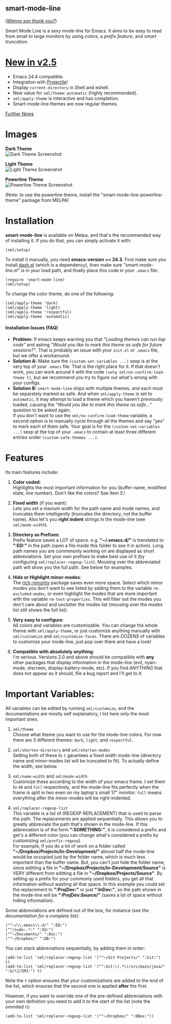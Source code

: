 smart-mode-line
---------------
<!--     [![Say Thank You](https://img.shields.io/gratipay/Malabarba.svg)](https://gratipay.com/Malabarba/) -->
(_[Wanna say thank you?](https://gratipay.com/Malabarba/)_)

Smart Mode Line is a sexy mode-line for Emacs. It aims to be easy to
read from small to large monitors by using *colors*, a *prefix feature*, and
*smart truncation*. 

[New in v2.5](https://github.com/Bruce-Connor/smart-mode-line/blob/master/news.md)
===========
- Emacs 24.4 compatible.
- Integration with [Projectile](https://github.com/bbatsov/projectile)!
- Display `current-directory` in Shell and eshell.
- New value for `sml/theme`: `automatic` (highly recommended).
- `sml/apply-theme` is interactive and has completion.
- Smart-mode-line themes are now regular themes.

[Further News](https://github.com/Bruce-Connor/smart-mode-line/blob/master/news.md)

Images
======
**Dark Theme**  
![Dark Theme Screenshot](https://raw.github.com/Bruce-Connor/smart-mode-line/master/screenshot-2013-11-11-dark.png)

**Light Theme**  
![Light Theme Screenshot](https://raw.github.com/Bruce-Connor/smart-mode-line/master/screenshot-2013-11-11-light.png)

**Powerline Theme**  
![Powerline Theme Screenshot](https://raw.github.com/Bruce-Connor/smart-mode-line/master/screenshot-powerline-theme.png)

(Note: to use the powerline theme, install the "smart-mode-line-powerline-theme" package from MELPA)

Installation
===
**smart-mode-line** is available on Melpa, and that's the recommended
way of installing it. If you do that, you can simply activate it with:

    (sml/setup)

To install it manually, you need **emacs-version >= 24.3**. First
make sure you install [dash.el](https://github.com/magnars/dash.el)
(which is a dependency), then make sure *"smart-mode-line.el"* is in
your load path, and finally place this code in your `.emacs` file:

    (require 'smart-mode-line)
    (sml/setup)

To change the color theme, do one of the following:

    (sml/apply-theme 'dark)
    (sml/apply-theme 'light)
    (sml/apply-theme 'respectful)
    (sml/apply-theme 'automatic)

#### Installation Issues (FAQ) ####

- **Problem:** If emacs keeps warning you that *"Loading themes can run
lisp code"* and asking *"Would you like to mark this theme as safe for
future sessions?"*. That is probably an issue with your `init.el` or
`.emacs` file, but we offer a workaround.
- **Solution A:** Make sure the `(custom-set-variables ...)` sexp is at
  the very top of your `.emacs` file. That is the right place for it.
  If that doesn't work, you can work around it with the code `(setq sml/no-confirm-load-theme t)`,
  but we recommend you try to figure out what's wrong with your configs.
- **Solution B:** `smart-mode-line` ships with multiple themes, and
  each must be separately marked as safe. And when `sml/apply-theme`
  is set to `automatic`, it may attempt to load a theme which you
  haven't previously loaded, causing the *"Would you like to mark this
  theme as safe..."* question to be asked again.  
  If you don't want to use the `sml/no-confirm-load-theme` variable, a
  second option is to manually cycle through all the themes and say
  "yes" to mark each of them safe. Your goal is for the
  `(custom-set-variables ...)` sexp at the top of your `.emacs` to
  contain at least three different entries under `(custom-safe-themes
  ...)`.

Features
===
Its main features include:

 1. **Color coded**:  
    Highlights the most important information for you
    (buffer name, modified state, line number). Don't
    like the colors? See item *5.*!

 2. **Fixed width** (if you want):  
    Lets you set a maxium width for the path name and mode names, and
    truncates them intelligently (truncates the directory, not the
    buffer name). Also let's you **right indent** strings in the
    mode-line (see `sml/mode-width`).

 3. **Directory as Prefixes**:  
    Prefix feature saves a LOT of space. e.g. **"~/.emacs.d/"**
    is translated to **":ED:"** in the path (open a file inside
    this folder to see it in action). Long path names you
    are commmonly working on are displayed as short
    abbreviations. Set your own prefixes to make best use
    of it (by configuring `sml/replacer-regexp-list`). Mousing
    over the abbreviated path will show you the full
    path. See below for examples.  	

 4. **Hide or Highlight minor-modes**:  
    The [rich-minority](https://github.com/Bruce-Connor/rich-minority)
    package saves even more space. Select which minor modes you don't
    want to see listed by adding them to the variable
    `rm-excluded-modes`, or even highlight the modes that are more
    important with the variable `rm-text-properties`. This will filter
    out the modes you don't care about and unclutter the modes list
    (mousing over the modes list still shows the full list).

 5. **Very easy to configure**:  
    All colors and variables are customizable. You can change the
    whole theme with `sml/apply-theme`, or just customize anything
    manually with `sml/customize` and `sml/customize-faces`. There are
    *DOZENS* of variables to customize your mode-line, just pop over
    there and have a look!

 6. **Compatible with absolutely anything**:  
    I'm serious. Versions 2.0 and above should be compatible with
    **any** other packages that display information in the mode-line
    (evil, nyan-mode, elscreen, display-battery-mode, etc). If you
    find *ANYTHING* that does not appear as it should, file a bug report
    and I'll get to it.
    
Important Variables:
===
All variables can be edited by running `sml/customize`, and the
documentations are mostly self explanatory, I list here only the
most important ones.

 1. `sml/theme`  
  Choose what theme you want to use for the mode-line colors. For now
  there are 3 different themes: `dark`, `light`, and `respectful`.
 
 1. `sml/shorten-directory` and `sml/shorten-modes`  
  Setting both of these to `t` garantees a fixed width mode-line
  (directory name and minor-modes list will be truncated to fit). To
  actually define the width, see below.
  
 2. `sml/name-width` and `sml/mode-width`  
  Customize these according to the width of your emacs frame. I set
  them to `40` and `full` respectively, and the mode-line fits
  perfectly when the frame is split in two even on my laptop's small
  17" monitor. `full` means everything after the minor-modes will be
  right-indented.
  
 3. `sml/replacer-regexp-list`  
  This variable is a list of (REGEXP REPLACEMENT) that is used
  to parse the path. The replacements are applied
  sequentially. This allows you to greatly abbreviate the path
  that's shown in the mode-line. If this abbreviation is of
  the form **":SOMETHING:"**, it is considered a prefix and get's
  a different color (you can change what's considered a prefix
  by customizing `sml/prefix-regexp`).  
  For example, if you do a lot of work on a folder called
  **"~/Dropbox/Projects/In-Development/"** almost half the
  mode-line would be occupied just by the folder name, which
  is much less important than the buffer name. But, you can't
  just hide the folder name, since editting a file in
  **"~/Dropbox/Projects/In-Development/Source"** is VERY different
  from editting a file in **"~/Dropbox/Projects/Source"**. By
  setting up a prefix for your commonly used folders, you get
  all that information without wasting all that space. In this
  example you could set the replacement to **":ProjDev:"** or just
  **":InDev:"**, so the path shown in the mode-line will be
  **":ProjDev:Source/"** (saves a lot of space without hiding
  information).  

Some abbreviations are defined out of the box, for instance *(see the
documentation for a complete list)*:

    ("^~/\\.emacs\\.d/" ":ED:")
    ("^/sudo:.*:" ":SU:")
    ("^~/Documents/" ":Doc:")
    ("^~/Dropbox/" ":DB:")

You can stack abbreviations sequentially, by adding them in order:

    (add-to-list 'sml/replacer-regexp-list '("^~/Git-Projects/" ":Git:") t)
    (add-to-list 'sml/replacer-regexp-list '("^:Git:\(.*\)/src/main/java/" ":G/\1/SMJ:") t)

Note the `t` option ensures that your customizations are added to the
end of the list, which ensures that the second one is applied
**after** the first.

However, if you want to override one of the pre-defined abbreviations
with your own definition you need to add it to the start of the list
(note the ommited `t`):

    (add-to-list 'sml/replacer-regexp-list '("^~/Dropbox/" ":DBox:"))

